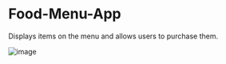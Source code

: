 # Food-Menu-App

Displays items on the menu and allows users to purchase them.

![image](https://user-images.githubusercontent.com/84550488/224450898-5d2fee3e-c759-460b-98c3-afa9da17a9f8.png)

